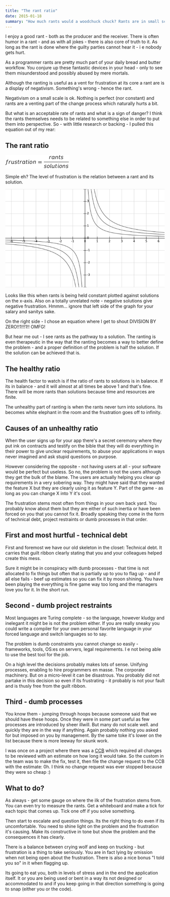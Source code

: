 ```yaml
---
title: "The rant ratio"
date: 2015-01-18
summary: "How much rants would a woodchuck chuck? Rants are in small scale ok - but where does it turn sour?"
---
```


I enjoy a good rant - both as the producer and the receiver. There is often humor in a rant - and as with all jokes - there is also core of truth to it. As long as the rant is done where the guilty parties cannot hear it - i e nobody gets hurt.

As a programmer rants are pretty much part of your daily bread and butter workflow. You conjure up these fantastic devices in your head - only to see them misunderstood and possibly abused by mere mortals.

Although the ranting is useful as a vent for frustration at its core a rant are is a display of negativism. Something's wrong - hence the rant.

Negativism on a small scale is ok. Nothing is perfect (nor constant) and rants are a venting part of the change process which naturally hurts a bit.

But what is an acceptable rate of rants and what is a sign of danger? I think the rants themselves needs to be related to something else in order to put them into perspective. So - with little research or backing - I pulled this equation out of my rear:

## The rant ratio
![Comic equation on frustration equals rants divided by solutions](./scientific-rant-ratio-equation.png)

Simple eh? The level of frustration is the relation between a rant and its solution.

![Frustration plotted out with values for rants vs solutions](./graph-of-rant-ratio.png)

Looks like this when rants is being held constant plotted against solutions on the x-axis. Also on a totally unrelated note - negative solutions give negative frustration. Hmmm... ignore that left side of the graph for your salary and sanitys sake.

On the right side - I chose an equation where I get to shout DIVISION BY ZERO!!1!!!1!! OMFG!

But hear me out - I see rants as the pathway to a solution. The ranting is even therapeutic in the way that the ranting becomes a way to better define the problem - and a proper definition of the problem is half the solution. If the solution can be achieved that is.

## The healthy ratio
The health factor to watch is if the ratio of rants to solutions is in balance. If its in balance - and it will almost at all times be above 1 and that's fine. There will be more rants than solutions because time and resources are finite.

The unhealthy part of ranting is when the rants never turn into solutions. Its becomes white elephant in the room and the frustration goes off to infinity.

## Causes of an unhealthy ratio
When the user signs up for your app there's a secret ceremony where they put ink on contracts and testify on the bible that they will do everything in their power to give unclear requirements, to abuse your applications in ways never imagined and ask stupid questions on purpose.

However considering the opposite - not having users at all - your software would be perfect but useless. So no, the problem is not the users although they get the bulk of the blame. The users are actually helping you clear up requirements in a very sobering way. They might have said that they wanted the feature X but they are clearly using it as feature Y. Part of the game - as long as you can change X into Y it's cool.

The frustration stems most often from things in your own back yard. You probably know about them but they are either of such inertia or have been forced on you that you cannot fix it. Broadly speaking they come in the form of technical debt, project restraints or dumb processes in that order.

## First and most hurtful - technical debt
First and foremost we have our old skeleton in the closet: Technical debt. It carries that guilt ribbon clearly stating that you and your colleagues helped create this mess.

Sure it might be in conspiracy with dumb processes - that time is not allocated to fix things but often that is partially up to you to flag up - and if all else fails - beef up estimates so you can fix it by moon shining. You have been playing the everything is fine game way too long and the managers love you for it. In the short run.

## Second - dumb project restraints
Most languages are Turing complete - so the language, however kludgy and inelegant it might be is not the problem either. If you are really sneaky you could write a compiler for your own personal favorite language in your forced language and switch languages so to say.

The problem is dumb constraints you cannot change so easily - frameworks, tools, OS:es on servers, legal requirements. I e not being able to use the best tool for the job.

On a high level the decisions probably makes lots of sense. Unifying processes, enabling to hire programmers en masse. The corporate machinery. But on a micro-level it can be disastrous. You probably did not partake in this decision so even if its frustrating - it probably is not your fault and is thusly free from the guilt ribbon.

## Third - dumb processes
You know them - jumping through hoops because someone said that we should have these hoops. Once they were in some part useful as few processes are introduced by sheer illwill. But many do not scale well. and quickly they are in the way if anything. Again probably nothing you asked for but imposed on you by management. By the same toke it's lower on the list because there is more leeway for skunk work.

I was once on a project where there was a [CCB](http://en.wikipedia.org/wiki/Change_control_board) which required all changes to be reviewed with an estimate on how long it would take. So the custom in the team was to make the fix, test it, then file the change request to the CCB with the estimate: 0h. I think no change request was ever stopped because they were so cheap :)

## What to do?
As always - get some gauge on where the ilk of the frustration stems from. You can even try to measure the rants. Get a whiteboard and make a tick for each topic that comes up. Tick one off if you solve something.

Then start to escalate and question things. Its the right thing to do even if its uncomfortable. You need to shine light on the problem and the frustration it's causing. Make its constructive in tone but show the problem and the consequences it has clearly.

There is a balance between crying wolf and keep on trucking - but frustration is a thing to take seriously. You are in fact lying by omission when not being open about the frustration. There is also a nice bonus "I told you so" in it when flagging up.

Its going to eat you, both in levels of stress and in the end the application itself. It or you are being used or bent in a way its not designed or accommodated to and if you keep going in that direction something is going to snap (either you or the code).
